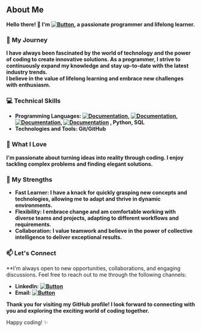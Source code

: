 
## About Me
**Hello there! 👋 I'm [![Button](https://img.shields.io/badge/iceman404-8A2BE2)](https://iceman404.com), a passionate programmer and lifelong learner.**

### 🌟 **My Journey**
**I have always been fascinated by the world of technology and the power of coding to create innovative solutions. As a programmer, I strive to continuously expand my knowledge and stay up-to-date with the latest industry trends.**    
**I believe in the value of lifelong learning and embrace new challenges with enthusiasm.**

### 💻 **Technical Skills**
- **Programming Languages: [![Documentation](https://img.shields.io/badge/C-blue)](https://devdocs.io/c/), [![Documentation](https://img.shields.io/badge/C++-blue)](https://isocpp.org/std/the-standard), [![Documentation](https://img.shields.io/badge/Embedded-C-blue)](http://www.8052mcu.com/), [![Documentation](https://img.shields.io/badge/JAVA-blue)](https://www.oracle.com/java/technologies/javase/jdk17-readme-downloads.html)
, Python, SQL**  
- **Technologies and Tools: Git/GitHub**

### 🚀 What I Love
**I'm passionate about turning ideas into reality through coding. I enjoy tackling complex problems and finding elegant solutions.**

### 💪 My Strengths
- **Fast Learner: I have a knack for quickly grasping new concepts and technologies, allowing me to adapt and thrive in dynamic environments.**  
- **Flexibility: I embrace change and am comfortable working with diverse teams and projects, adapting to different workflows and requirements.**  
- **Collaboration: I value teamwork and believe in the power of collective intelligence to deliver exceptional results.**  

<!--
## 📚 Open Source Contributions
I'm an active contributor to the open-source community and believe in the importance of giving back. You'll find some of my contributions and projects here on GitHub.
--->

### 📫 Let's Connect
**I'm always open to new opportunities, collaborations, and engaging discussions. Feel free to reach out to me through the following channels:

- **LinkedIn: [![Button](https://img.shields.io/badge/Linked-In-blue)](https://www.linkedin.com/in/john-subba-ic3man404/)**  
- **Email: [![Button](https://img.shields.io/badge/johnsubba404@gmail.com-09C4D0)](https://mail.google.com/mail/?view=cm&to=johnsubba404@gmail.com)**  

**Thank you for visiting my GitHub profile! I look forward to connecting with you and exploring the exciting world of coding together.**  

Happy coding! ✨
<!---
iceman404/iceman404 is a ✨ special ✨ repository because its `README.md` (this file) appears on your GitHub profile.
You can click the Preview link to take a look at your changes.
--->
